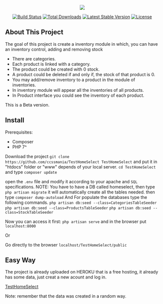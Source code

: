 <p align="center"><img src="https://laravel.com/assets/img/components/logo-laravel.svg"></p>

<p align="center">
<a href="https://travis-ci.org/laravel/framework"><img src="https://travis-ci.org/laravel/framework.svg" alt="Build Status"></a>
<a href="https://packagist.org/packages/laravel/framework"><img src="https://poser.pugx.org/laravel/framework/d/total.svg" alt="Total Downloads"></a>
<a href="https://packagist.org/packages/laravel/framework"><img src="https://poser.pugx.org/laravel/framework/v/stable.svg" alt="Latest Stable Version"></a>
<a href="https://packagist.org/packages/laravel/framework"><img src="https://poser.pugx.org/laravel/framework/license.svg" alt="License"></a>
</p>

## About This Project

The goal of this project is create a inventory module in which, you can have an inventory control, adding and removing stock 

- There are categories.
- Each product is linked with a category.
- The product could be created with 0 stock.
- A product could be deleted if and only if, the stock of that product is 0.
- You may add/remove inventory to a product in the module of inventories.
- In inventory module will appear all the inventories of all products.
- In Product interface you could see the inventory of each product.

This is a Beta version.

## Install
Prerequisites:
- Composer
- PHP 7^

Download the project `git clone https://github.com/ccssmania/TestHomeSelect TestHomeSelect` and put it in "htdocs" folder or "www" depends of your local server.
`cd TestHomeSelect`  and type
`composer update`

open the `.env` file and modify it according to your apache and `SQL` specifications.
NOTE: You have to have a DB called homeselect,
then type
`php artisan migrate`  it will automatically create all the tables needed.
then type
`composer dump-autoload`
And For populate the databases type the following commands.
`php artisan db:seed --class=CategoriesTableSeeder`
`php artisan db:seed --class=ProductsTableSeeder`
`php artisan db:seed --class=StockTableSeeder`

Now you can access it first:
`php artisan serve` and in the browser put `localhost:8000`

Or

Go directly to the browser `localhost/TestHomeSelect/public`

## Easy Way

The project is already uploaded on HEROKU that is a free hosting, it already has some data, just creat a new acount and log in.

[TestHomeSelect](http://salty-depths-77006.herokuapp.com/public/register)

Note: remember that the data was created in a random way.

